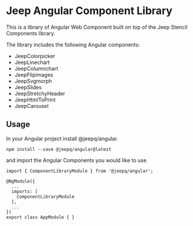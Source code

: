 # Jeep Angular Component Library

This is a library of Angular Web Component built on top of the Jeep Stencil Components library.

The library includes the following Angular components:

 - JeepColorpicker
 - JeepLinechart
 - JeepColumnchart
 - JeepFlipimages
 - JeepSvgmorph
 - JeepSlides
 - JeepStretchyHeader
 - JeepHtmlToPrint
 - JeepCarousel


## Usage
In your Angular project install @jeepq/angular.

```
npm install --save @jeepq/angular@latest
``` 

and import the Angular Components you would like to use

```
import { ComponentLibraryModule } from '@jeepq/angular';

@NgModule({
  ...
  imports: [
    ComponentLibraryModule
  ],
  ...
})
export class AppModule { }

```
